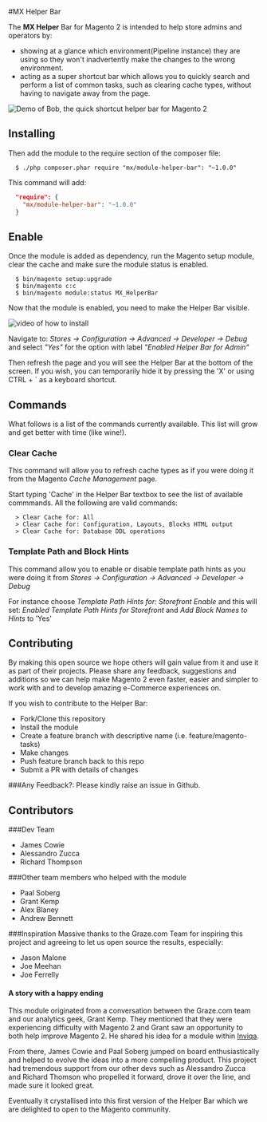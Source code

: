 #MX Helper Bar

The **MX Helper** Bar for Magento 2 is intended to help store admins and operators by:

 - showing at a glance which environment(Pipeline instance) they are using so they won't inadvertently make the changes to the wrong environment.  
 - acting as a super shortcut bar which allows you to quickly search and perform a list of common tasks, such as clearing cache types, without having to navigate away from the page.

![Demo of Bob, the quick shortcut helper bar for Magento 2](https://github.com/inviqa/MX_HelperBar/raw/master/use.gif)

## Installing
Then add the module to the require section of the composer file:

```shell
  $ ./php composer.phar require "mx/module-helper-bar": "~1.0.0"
```

This command will add:

```json
  "require": {
    "mx/module-helper-bar": "~1.0.0"
  }
```


## Enable

Once the module is added as dependency, run the Magento setup module, clear the cache and make sure the module status is enabled.

```
  $ bin/magento setup:upgrade
  $ bin/magento c:c
  $ bin/magento module:status MX_HelperBar
```

Now that the module is enabled, you need to make the Helper Bar visible.

![video of how to install ](https://github.com/inviqa/MX_HelperBar/raw/master/install.gif)

Navigate to: _Stores -> Configuration -> Advanced -> Developer -> Debug_
and select _"Yes"_ for the option with label _"Enabled Helper Bar for Admin"_

Then refresh the page and you will see the Helper Bar at the bottom of the screen. If you wish, you can temporarily hide it by pressing the 'X' or using CTRL + ` as a keyboard shortcut.

## Commands

What follows is a list of the commands currently available. This list will grow and get better with time (like wine!).

### Clear Cache

This command will allow you to refresh cache types as if you were doing it from the Magento _Cache Management_ page.

Start typing 'Cache' in the Helper Bar textbox to see the list of available commmands. All the following are valid commands:

```
  > Clear Cache for: All
  > Clear Cache for: Configuration, Layouts, Blocks HTML output
  > Clear Cache for: Database DDL operations
```

### Template Path and Block Hints

This command allow you to enable or disable template path hints as you were doing it from _Stores -> Configuration -> Advanced -> Developer -> Debug_

For instance choose _Template Path Hints for: Storefront Enable_ and this will set:
_Enabled Template Path Hints for Storefront_ and _Add Block Names to Hints_ to 'Yes'

## Contributing
By making this open source we hope others will gain value from it and use it as part of their projects.
Please share any feedback, suggestions and additions so we can help make Magento 2 even faster, easier and simpler to work with and to develop amazing e-Commerce experiences on.

If you wish to contribute to the Helper Bar:

* Fork/Clone this repository
* Install the module
* Create a feature branch with descriptive name (i.e. feature/magento-tasks)
* Make changes
* Push feature branch back to this repo
* Submit a PR with details of changes

###Any Feedback?:
Please kindly raise an issue in Github.

## Contributors

###Dev Team
* James Cowie
* Alessandro Zucca
* Richard Thompson

###Other team members who helped with the module
* Paal Soberg
* Grant Kemp
* Alex Blaney
* Andrew Bennett

###Inspiration
Massive thanks to the Graze.com Team for inspiring this project and agreeing to let us open source the results, especially: 
* Jason Malone 
* Joe Meehan
* Joe Ferrelly 

#### A story with a happy ending
This module originated from a conversation between the Graze.com team and our analytics geek, Grant Kemp. 
They mentioned that they were experiencing difficulty with Magento 2 and Grant saw an opportunity to both help improve Magento 2.
He shared his idea for a module within [Inviqa](https//www.inviqa.com). 

From there, James Cowie and Paal Soberg jumped on board enthusiastically and helped to evolve the ideas into a more compelling product.
This project had tremendous support from our other devs such as Alessandro Zucca and Richard Thomson who propelled it forward, drove it over the line, and made sure it looked great.

Eventually it crystallised into this first version of the Helper Bar which we are delighted to open to the Magento community.
